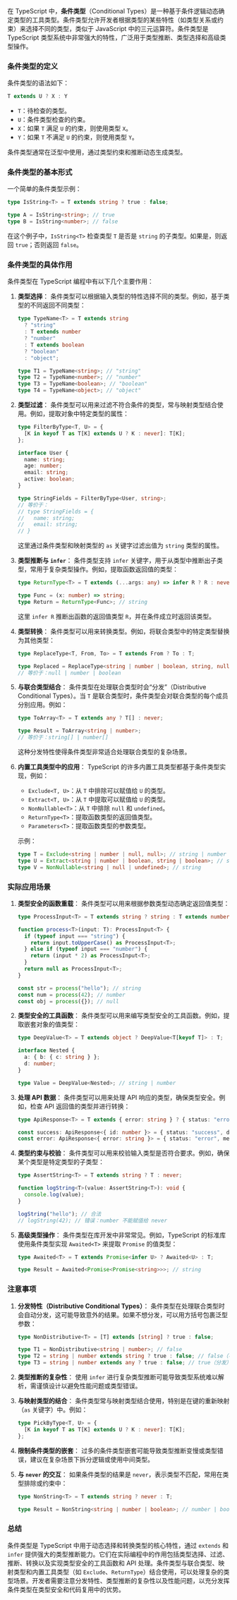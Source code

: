 在 TypeScript 中，**条件类型**（Conditional Types）是一种基于条件逻辑动态确定类型的工具类型。条件类型允许开发者根据类型的某些特性（如类型关系或约束）来选择不同的类型，类似于 JavaScript 中的三元运算符。条件类型是 TypeScript 类型系统中非常强大的特性，广泛用于类型推断、类型选择和高级类型操作。

### 条件类型的定义
条件类型的语法如下：

```typescript
T extends U ? X : Y
```

- `T`：待检查的类型。
- `U`：条件类型检查的约束。
- `X`：如果 `T` 满足 `U` 的约束，则使用类型 `X`。
- `Y`：如果 `T` 不满足 `U` 的约束，则使用类型 `Y`。

条件类型通常在泛型中使用，通过类型约束和推断动态生成类型。

### 条件类型的基本形式
一个简单的条件类型示例：

```typescript
type IsString<T> = T extends string ? true : false;

type A = IsString<string>; // true
type B = IsString<number>; // false
```

在这个例子中，`IsString<T>` 检查类型 `T` 是否是 `string` 的子类型。如果是，则返回 `true`；否则返回 `false`。

### 条件类型的具体作用
条件类型在 TypeScript 编程中有以下几个主要作用：

1. **类型选择**：
   条件类型可以根据输入类型的特性选择不同的类型。例如，基于类型的不同返回不同类型：

   ```typescript
   type TypeName<T> = T extends string
     ? "string"
     : T extends number
     ? "number"
     : T extends boolean
     ? "boolean"
     : "object";

   type T1 = TypeName<string>; // "string"
   type T2 = TypeName<number>; // "number"
   type T3 = TypeName<boolean>; // "boolean"
   type T4 = TypeName<object>; // "object"
   ```

2. **类型过滤**：
   条件类型可以用来过滤不符合条件的类型，常与映射类型结合使用。例如，提取对象中特定类型的属性：

   ```typescript
   type FilterByType<T, U> = {
     [K in keyof T as T[K] extends U ? K : never]: T[K];
   };

   interface User {
     name: string;
     age: number;
     email: string;
     active: boolean;
   }

   type StringFields = FilterByType<User, string>;
   // 等价于：
   // type StringFields = {
   //   name: string;
   //   email: string;
   // }
   ```

   这里通过条件类型和映射类型的 `as` 关键字过滤出值为 `string` 类型的属性。

3. **类型推断与 `infer`**：
   条件类型支持 `infer` 关键字，用于从类型中推断出子类型，常用于复杂类型操作。例如，提取函数返回值的类型：

   ```typescript
   type ReturnType<T> = T extends (...args: any) => infer R ? R : never;

   type Func = (x: number) => string;
   type Return = ReturnType<Func>; // string
   ```

   这里 `infer R` 推断出函数的返回值类型 `R`，并在条件成立时返回该类型。

4. **类型转换**：
   条件类型可以用来转换类型。例如，将联合类型中的特定类型替换为其他类型：

   ```typescript
   type ReplaceType<T, From, To> = T extends From ? To : T;

   type Replaced = ReplaceType<string | number | boolean, string, null>;
   // 等价于：null | number | boolean
   ```

5. **与联合类型结合**：
   条件类型在处理联合类型时会“分发”（Distributive Conditional Types）。当 `T` 是联合类型时，条件类型会对联合类型的每个成员分别应用。例如：

   ```typescript
   type ToArray<T> = T extends any ? T[] : never;

   type Result = ToArray<string | number>;
   // 等价于：string[] | number[]
   ```

   这种分发特性使得条件类型非常适合处理联合类型的复杂场景。

6. **内置工具类型中的应用**：
   TypeScript 的许多内置工具类型都基于条件类型实现，例如：
   - `Exclude<T, U>`：从 `T` 中排除可以赋值给 `U` 的类型。
   - `Extract<T, U>`：从 `T` 中提取可以赋值给 `U` 的类型。
   - `NonNullable<T>`：从 `T` 中排除 `null` 和 `undefined`。
   - `ReturnType<T>`：提取函数类型的返回值类型。
   - `Parameters<T>`：提取函数类型的参数类型。

   示例：
   ```typescript
   type T = Exclude<string | number | null, null>; // string | number
   type U = Extract<string | number | boolean, string | boolean>; // string | boolean
   type V = NonNullable<string | null | undefined>; // string
   ```

### 实际应用场景
1. **类型安全的函数重载**：
   条件类型可以用来根据参数类型动态确定返回值类型：

   ```typescript
   type ProcessInput<T> = T extends string ? string : T extends number ? number : null;

   function process<T>(input: T): ProcessInput<T> {
     if (typeof input === "string") {
       return input.toUpperCase() as ProcessInput<T>;
     } else if (typeof input === "number") {
       return (input * 2) as ProcessInput<T>;
     }
     return null as ProcessInput<T>;
   }

   const str = process("hello"); // string
   const num = process(42); // number
   const obj = process({}); // null
   ```

2. **类型安全的工具函数**：
   条件类型可以用来编写类型安全的工具函数。例如，提取嵌套对象的值类型：

   ```typescript
   type DeepValue<T> = T extends object ? DeepValue<T[keyof T]> : T;

   interface Nested {
     a: { b: { c: string } };
     d: number;
   }

   type Value = DeepValue<Nested>; // string | number
   ```

3. **处理 API 数据**：
   条件类型可以用来处理 API 响应的类型，确保类型安全。例如，检查 API 返回值的类型并进行转换：

   ```typescript
   type ApiResponse<T> = T extends { error: string } ? { status: "error"; message: string } : { status: "success"; data: T };

   const success: ApiResponse<{ id: number }> = { status: "success", data: { id: 1 } };
   const error: ApiResponse<{ error: string }> = { status: "error", message: "Failed" };
   ```

4. **类型约束与校验**：
   条件类型可以用来校验输入类型是否符合要求。例如，确保某个类型是特定类型的子类型：

   ```typescript
   type AssertString<T> = T extends string ? T : never;

   function logString<T>(value: AssertString<T>): void {
     console.log(value);
   }

   logString("hello"); // 合法
   // logString(42); // 错误：number 不能赋值给 never
   ```

5. **高级类型操作**：
   条件类型在库开发中非常常见。例如，TypeScript 的标准库使用条件类型实现 `Awaited<T>` 来提取 `Promise` 的值类型：

   ```typescript
   type Awaited<T> = T extends Promise<infer U> ? Awaited<U> : T;

   type Result = Awaited<Promise<Promise<string>>>; // string
   ```

### 注意事项
1. **分发特性（Distributive Conditional Types）**：
   条件类型在处理联合类型时会自动分发，这可能导致意外的结果。如果不想分发，可以用方括号包裹泛型参数：

   ```typescript
   type NonDistributive<T> = [T] extends [string] ? true : false;

   type T1 = NonDistributive<string | number>; // false
   type T2 = string | number extends string ? true : false; // false（不分发）
   type T3 = string | number extends any ? true : false; // true（分发）
   ```

2. **类型推断的复杂性**：
   使用 `infer` 进行复杂类型推断可能导致类型系统难以解析，需谨慎设计以避免性能问题或类型错误。

3. **与映射类型的结合**：
   条件类型常与映射类型结合使用，特别是在键的重新映射（`as` 关键字）中。例如：

   ```typescript
   type PickByType<T, U> = {
     [K in keyof T as T[K] extends U ? K : never]: T[K];
   };
   ```

4. **限制条件类型的嵌套**：
   过多的条件类型嵌套可能导致类型推断变慢或类型错误，建议在复杂场景下拆分逻辑或使用中间类型。

5. **与 `never` 的交互**：
   如果条件类型的结果是 `never`，表示类型不匹配，常用在类型排除或约束中：

   ```typescript
   type NonString<T> = T extends string ? never : T;

   type Result = NonString<string | number | boolean>; // number | boolean
   ```

### 总结
条件类型是 TypeScript 中用于动态选择和转换类型的核心特性，通过 `extends` 和 `infer` 提供强大的类型推断能力。它们在实际编程中的作用包括类型选择、过滤、推断、转换以及实现类型安全的工具函数和 API 处理。条件类型与联合类型、映射类型和内置工具类型（如 `Exclude`、`ReturnType`）结合使用，可以处理复杂的类型场景。开发者需要注意分发特性、类型推断的复杂性以及性能问题，以充分发挥条件类型在类型安全和代码复用中的优势。